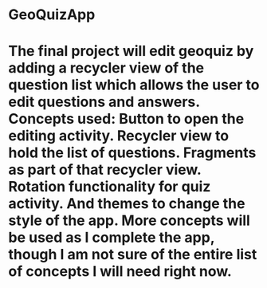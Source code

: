 # GeoQuizApp
# The final project will edit geoquiz by adding a recycler view of the question list which allows the user to edit questions and answers. Concepts used: Button to open the editing activity. Recycler view to hold the list of questions. Fragments as part of that recycler view. Rotation functionality for quiz activity. And themes to change the style of the app. More concepts will be used as I complete the app, though I am not sure of the entire list of concepts I will need right now.
